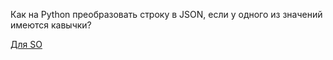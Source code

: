 Как на Python преобразовать строку в JSON, если у одного из значений имеются кавычки?

[Для SO](https://ru.stackoverflow.com/questions/772609/%D0%9A%D0%B0%D0%BA-%D0%BD%D0%B0-python-%D0%BF%D1%80%D0%B5%D0%BE%D0%B1%D1%80%D0%B0%D0%B7%D0%BE%D0%B2%D0%B0%D1%82%D1%8C-%D1%81%D1%82%D1%80%D0%BE%D0%BA%D1%83-%D0%B2-json-%D0%B5%D1%81%D0%BB%D0%B8-%D1%83-%D0%BE%D0%B4%D0%BD%D0%BE%D0%B3%D0%BE-%D0%B8%D0%B7-%D0%B7%D0%BD%D0%B0%D1%87%D0%B5%D0%BD%D0%B8%D0%B9-%D0%B8%D0%BC%D0%B5%D1%8E%D1%82%D1%81%D1%8F-%D0%BA%D0%B0%D0%B2/868714#868714)
